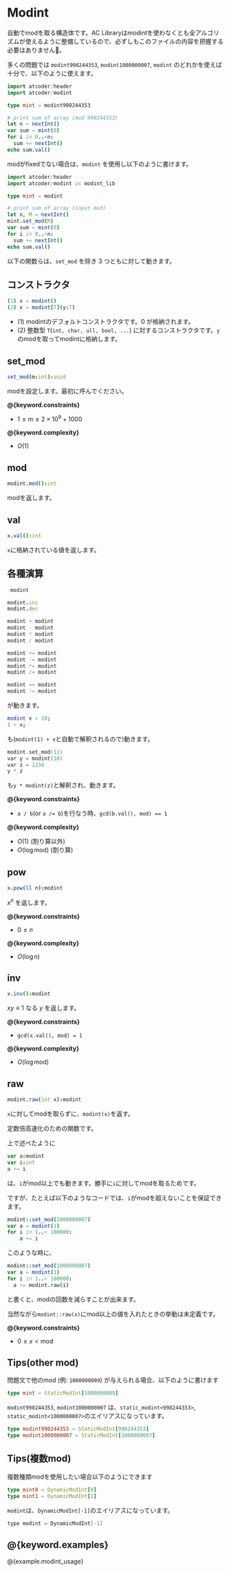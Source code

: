 # Modint

自動でmodを取る構造体です。AC Libraryはmodintを使わなくとも全アルゴリズムが使えるように整備しているので、必ずしもこのファイルの内容を把握する必要はありません。

多くの問題では `modint998244353`, `modint1000000007`, `modint` のどれかを使えば十分で、以下のように使えます。

```nim
import atcoder/header
import atcoder/modint

type mint = modint998244353

# print sum of array (mod 998244353)
let n = nextInt()
var sum = mint(0)
for i in 0..<n:
  sum += nextInt()
echo sum.val()
```

modがfixedでない場合は、`modint` を使用し以下のように書けます。

```nim
import atcoder/header
import atcoder/modint as modint_lib

type mint = modint

# print sum of array (input mod)
let n, M = nextInt()
mint.set_mod(M)
var sum = mint(0)
for i in 0..<n:
  sum += nextInt()
echo sum.val()

```

以下の関数らは、`set_mod` を除き $3$ つともに対して動きます。

## コンストラクタ

```nim
(1) x = modint()
(2) x = modint[T](y:T)
```

- (1) modintのデフォルトコンストラクタです。$0$ が格納されます。
- (2) 整数型 `T`(`int, char, ull, bool, ...`) に対するコンストラクタです。`y` のmodを取ってmodintに格納します。

## set_mod

```nim
set_mod(m:int):void
```

modを設定します。最初に呼んでください。

**@{keyword.constraints}**

- $1 \leq m \leq 2 \times 10^9 + 1000$

**@{keyword.complexity}**

- $O(1)$

## mod

```nim
modint.mod():int
```

modを返します。

## val

```nim
x.val():int
```

`x`に格納されている値を返します。

## 各種演算

```nim
-modint

modint.inc
modint.dec

modint + modint
modint - modint
modint * modint
modint / modint

modint += modint
modint -= modint
modint *= modint
modint /= modint

modint == modint
modint != modint
```

が動きます。

```nim
modint x = 10;
1 + x;
```

も(`modint(1) + x`と自動で解釈されるので)動きます。

```cpp
modint.set_mod(11)
var y = modint(10)
var z = 1234
y * z
```

も`y * modint(z)`と解釈され、動きます。

**@{keyword.constraints}**

- `a / b`(or `a /= b`)を行なう時、`gcd(b.val(), mod) == 1`

**@{keyword.complexity}**

- $O(1)$ (割り算以外)
- $O(\log \mathrm{mod})$ (割り算)

## pow

```nim
x.pow(ll n):modint
```

$x^n$ を返します。

**@{keyword.constraints}**

- $0 \le n$

**@{keyword.complexity}**

- $O(\log n)$

## inv

```nim
x.inv():modint
```

$xy \equiv 1$ なる $y$ を返します。

**@{keyword.constraints}**

- `gcd(x.val(), mod) = 1`

**@{keyword.complexity}**

- $O(\log \mathrm{mod})$

## raw

```nim
modint.raw(int x):modint
```

`x`に対してmodを取らずに、`modint(x)`を返す。

定数倍高速化のための関数です。

上で述べたように

```nim
var a:modint
var i:int
a += i
```

は、`i`がmod以上でも動きます。勝手に`i`に対してmodを取るためです。

ですが、たとえば以下のようなコードでは、`i`がmodを超えないことを保証できます。

```nim
modint::set_mod(1000000007)
var a = modint(1)
for i in 1..< 100000:
    a += i
```

このような時に、

```nim
modint::set_mod(1000000007)
var a = modint(1)
for i in 1..< 100000:
  a += modint.raw(i)
```

と書くと、modの回数を減らすことが出来ます。

当然ながら`modint::raw(x)`にmod以上の値を入れたときの挙動は未定義です。

**@{keyword.constraints}**

- $0 \leq x \lt \mathrm{mod}$

## Tips(other mod)

問題文で他のmod (例: `1000000009`) が与えられる場合、以下のように書けます

```nim
type mint = StaticModInt[1000000009]
```

`modint998244353`, `modint1000000007` は、`static_modint<998244353>`, `static_modint<1000000007>`のエイリアスになっています。

```nim
type modint998244353 = StaticModInt[998244353]
type modint1000000007 = StaticModInt[1000000007]
```

## Tips(複数mod)

複数種類modを使用したい場合以下のようにできます

```nim
type mint0 = DynamicModInt[0]
type mint1 = DynamicModInt[1]
```

`modint`は、`DynamicModInt[-1]`のエイリアスになっています。

```cpp
type modint = DynamicModInt[-1]
```

## @{keyword.examples}

@{example.modint_usage}
